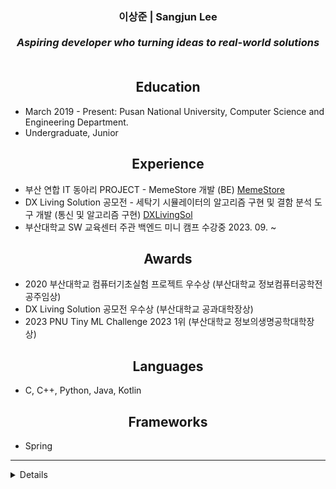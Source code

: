 <h3 align="center">
  <b>이상준 | Sangjun Lee</b><br><br>
  <i>Aspiring developer who turning ideas to real-world solutions</i><br><br>
</h3>

<h2 align="center">
  <b>Education</b><br>
</h2>

- March 2019 - Present: Pusan National University, Computer Science and Engineering Department.
- Undergraduate, Junior

<h2 align="center">
  <b>Experience</b><br>
</h2>

- 부산 연합 IT 동아리 PROJECT - MemeStore 개발 (BE) [MemeStore](https://github.com/WebPHub/MemeStore) 
- DX Living Solution 공모전 - 세탁기 시뮬레이터의 알고리즘 구현 및 결함 분석 도구 개발 (통신 및 알고리즘 구현) [DXLivingSol](https://github.com/J-1ac/DXLivingSol)
- 부산대학교 SW 교육센터 주관 백엔드 미니 캠프 수강중 2023. 09. ~

<h2 align="center">
  <b>Awards</b><br>
</h2>

- 2020 부산대학교 컴퓨터기초실험 프로젝트 우수상 (부산대학교 정보컴퓨터공학전공주임상)
- DX Living Solution 공모전 우수상 (부산대학교 공과대학장상)
- 2023 PNU Tiny ML Challenge 2023 1위 (부산대학교 정보의생명공학대학장상)

<h2 align="center">
  <b>Languages</b><br>
</h2>

- C, C++, Python, Java, Kotlin

<h2 align="center">
  <b>Frameworks</b><br>
</h2>

- Spring

---

<details>
    
<img src="https://github-readme-stats.vercel.app/api?username=J-1ac&show_icons=true"><br><br>
[![Solved.ac프로필](http://mazassumnida.wtf/api/v2/generate_badge?boj=tkdwns26)](https://solved.ac/tkdwns26)
    
</details>


<!--
**J-1ac/J-1ac** is a ✨ _special_ ✨ repository because its `README.md` (this file) appears on your GitHub profile.
Here are some ideas to get you started:
<img src="https://github-readme-stats.vercel.app/api/top-langs/?username=J-1ac&layout=compact"><br><br>
-->
